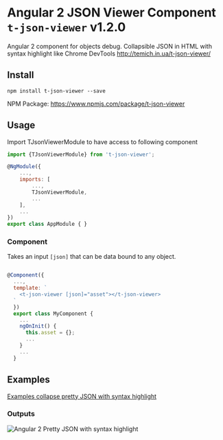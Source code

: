 # 


# Angular 2 JSON Viewer Component `t-json-viewer` v1.2.0

Angular 2 component for objects debug. Collapsible JSON in HTML with syntax highlight like Chrome DevTools http://temich.in.ua/t-json-viewer/

## Install

```
npm install t-json-viewer --save
```
NPM Package: https://www.npmjs.com/package/t-json-viewer

## Usage

Import TJsonViewerModule to have access to following component
```js
import {TJsonViewerModule} from 't-json-viewer';

@NgModule({
    ...,
    imports: [
        ...,
        TJsonViewerModule,
        ...
    ],
    ...
})
export class AppModule { }
```

### Component

 Takes an input `[json]` that can be data bound to any object.

```js

@Component({
  ...,
  template: `
    <t-json-viewer [json]="asset"></t-json-viewer>
  `
  })
  export class MyComponent {
    ...
    ngOnInit() {
      this.asset = {};
      ...
    }
    ...
  }
```
## Examples
[Examples collapse pretty JSON with syntax highlight](http://temich.in.ua/t-json-viewer/)


### Outputs
![Angular 2 Pretty JSON with syntax highlight](http://temich.in.ua/-i/t-json-viewer.png)


